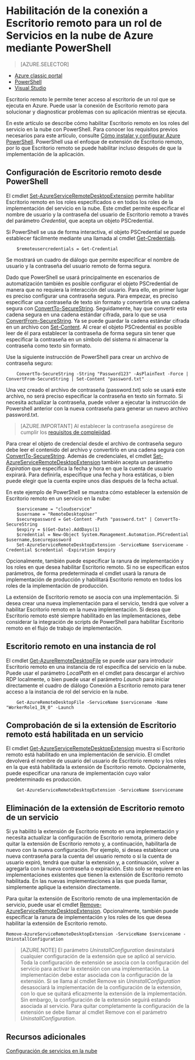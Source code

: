 <properties 
pageTitle="Habilitación de la conexión a Escritorio remoto para un rol de Servicios en la nube de Azure mediante PowerShell" 
description="Configuración de la aplicación de servicios en la nube de Azure con PowerShell para permitir conexiones a Escritorio remoto" 
services="cloud-services" 
documentationCenter="" 
authors="sbtron" 
manager="timlt" 
editor=""/>
<tags 
ms.service="cloud-services" 
ms.workload="tbd" 
ms.tgt_pltfrm="na" 
ms.devlang="na" 
ms.topic="article" 
ms.date="01/19/2016" 
ms.author="saurabh"/>

# Habilitación de la conexión a Escritorio remoto para un rol de Servicios en la nube de Azure mediante PowerShell

>[AZURE.SELECTOR]
- [Azure classic portal](cloud-services-role-enable-remote-desktop.md)
- [PowerShell](cloud-services-role-enable-remote-desktop-powershell.md)
- [Visual Studio](../vs-azure-tools-remote-desktop-roles.md)


Escritorio remoto le permite tener acceso al escritorio de un rol que se ejecuta en Azure. Puede usar la conexión de Escritorio remoto para solucionar y diagnosticar problemas con su aplicación mientras se ejecuta.

En este artículo se describe cómo habilitar Escritorio remoto en los roles del servicio en la nube con PowerShell. Para conocer los requisitos previos necesarios para este artículo, consulte [Cómo instalar y configurar Azure PowerShell](../powershell-install-configure.md). PowerShell usa el enfoque de extensión de Escritorio remoto, por lo que Escritorio remoto se puede habilitar incluso después de que la implementación de la aplicación.


## Configuración de Escritorio remoto desde PowerShell

El cmdlet [Set-AzureServiceRemoteDesktopExtension](https://msdn.microsoft.com/library/azure/dn495117.aspx) permite habilitar Escritorio remoto en los roles especificados o en todos los roles de la implementación del servicio en la nube. Este cmdlet permite especificar el nombre de usuario y la contraseña del usuario de Escritorio remoto a través del parámetro *Credential*, que acepta un objeto PSCredential.

Si PowerShell se usa de forma interactiva, el objeto PSCredential se puede establecer fácilmente mediante una llamada al cmdlet [Get-Credentials](https://technet.microsoft.com/library/hh849815.aspx).

```
	$remoteusercredentials = Get-Credential
```

Se mostrará un cuadro de diálogo que permite especificar el nombre de usuario y la contraseña del usuario remoto de forma segura.

Dado que PowerShell se usará principalmente en escenarios de automatización también es posible configurar el objeto PSCredential de manera que no requiera la interacción del usuario. Para ello, en primer lugar es preciso configurar una contraseña segura. Para empezar, es preciso especificar una contraseña de texto sin formato y convertirla en una cadena segura con [ConvertTo-SecureString](https://technet.microsoft.com/library/hh849818.aspx). Seguidamente, hay que convertir esta cadena segura en una cadena estándar cifrada, para lo que se usa [ConvertFrom-SecureString](https://technet.microsoft.com/library/hh849814.aspx). Ya se puede guardar la cadena estándar cifrada en un archivo con [Set-Content](https://technet.microsoft.com/library/ee176959.aspx). Al crear el objeto PSCredential es posible leer de él para establecer la contraseña de forma segura sin tener que especificar la contraseña en un símbolo del sistema ni almacenar la contraseña como texto sin formato.

Use la siguiente instrucción de PowerShell para crear un archivo de contraseña seguro:

```
	ConvertTo-SecureString -String "Password123" -AsPlainText -Force | ConvertFrom-SecureString | Set-Content "password.txt"
``` 

Una vez creado el archivo de contraseña (password.txt) solo se usará este archivo, no será preciso especificar la contraseña en texto sin formato. Si necesita actualizar la contraseña, puede volver a ejecutar la instrucción de Powershell anterior con la nueva contraseña para generar un nuevo archivo password.txt.

>[AZURE.IMPORTANT] Al establecer la contraseña asegúrese de cumplir los [requisitos de complejidad](https://technet.microsoft.com/library/cc786468.aspx).

Para crear el objeto de credencial desde el archivo de contraseña seguro debe leer el contenido del archivo y convertirlo en una cadena segura con [ConvertTo-SecureString](https://technet.microsoft.com/library/hh849818.aspx). Además de credenciales, el cmdlet [Set-AzureServiceRemoteDesktopExtension](https://msdn.microsoft.com/library/azure/dn495117.aspx) también acepta un parámetro *Expiration* que especifica la fecha y hora en que la cuenta de usuario expirará. Para definirla, especifique una fecha y hora estáticas, o bien puede elegir que la cuenta expire unos días después de la fecha actual.

En este ejemplo de PowerShell se muestra cómo establecer la extensión de Escritorio remoto en un servicio en la nube:

```
	$servicename = "cloudservice"
	$username = "RemoteDesktopUser"
	$securepassword = Get-Content -Path "password.txt" | ConvertTo-SecureString
	$expiry = $(Get-Date).AddDays(1)
	$credential = New-Object System.Management.Automation.PSCredential $username,$securepassword
	Set-AzureServiceRemoteDesktopExtension -ServiceName $servicename -Credential $credential -Expiration $expiry 
```
Opcionalmente, también puede especificar la ranura de implementación y los roles en que desea habilitar Escritorio remoto. Si no se especifican estos parámetros, de forma predeterminada el cmdlet usará la ranura de implementación de producción y habilitará Escritorio remoto en todos los roles de la implementación de producción.

La extensión de Escritorio remoto se asocia con una implementación. Si desea crear una nueva implementación para el servicio, tendrá que volver a habilitar Escritorio remoto en la nueva implementación. Si desea que Escritorio remoto esté siempre habilitado en las implementaciones, debe considerar la integración de scripts de PowerShell para habilitar Escritorio remoto en el flujo de trabajo de implementación.


## Escritorio remoto en una instancia de rol
El cmdlet [Get-AzureRemoteDesktopFile](https://msdn.microsoft.com/library/azure/dn495261.aspx) se puede usar para introducir Escritorio remoto en una instancia de rol específica del servicio en la nube. Puede usar el parámetro *LocalPath* en el cmdlet para descargar el archivo RDP localmente, o bien puede usar el parámetro *Launch* para iniciar directamente el cuadro de diálogo Conexión a Escritorio remoto para tener acceso a la instancia de rol del servicio en la nube.

```
	Get-AzureRemoteDesktopFile -ServiceName $servicename -Name "WorkerRole1_IN_0" -Launch
```


## Comprobación de si la extensión de Escritorio remoto está habilitada en un servicio 
El cmdlet [Get-AzureServiceRemoteDesktopExtension](https://msdn.microsoft.com/library/azure/dn495261.aspx) muestra si Escritorio remoto está habilitado en una implementación de servicio. El cmdlet devolverá el nombre de usuario del usuario de Escritorio remoto y los roles en la que está habilitada la extensión de Escritorio remoto. Opcionalmente, puede especificar una ranura de implementación cuyo valor predeterminado es producción.

```
	Get-AzureServiceRemoteDesktopExtension -ServiceName $servicename
```

## Eliminación de la extensión de Escritorio remoto de un servicio 
Si ya habilitó la extensión de Escritorio remoto en una implementación y necesita actualizar la configuración de Escritorio remota, primero debe quitar la extensión de Escritorio remoto y, a continuación, habilitarla de nuevo con la nueva configuración. Por ejemplo, si desea establecer una nueva contraseña para la cuenta del usuario remoto o si la cuenta de usuario expiró, tendrá que quitar la extensión y, a continuación, volver a agregarla con la nueva contraseña o expiración. Esto solo se requiere en las implementaciones existentes que tienen la extensión de Escritorio remoto habilitada. En las nuevas implementaciones a las que pueda llamar, simplemente aplique la extensión directamente.

Para quitar la extensión de Escritorio remoto de una implementación de servicio, puede usar el cmdlet [Remove-AzureServiceRemoteDesktopExtension](https://msdn.microsoft.com/library/azure/dn495280.aspx). Opcionalmente, también puede especificar la ranura de implementación y los roles de los que desea habilitar la extensión de Escritorio remoto.

```
Remove-AzureServiceRemoteDesktopExtension -ServiceName $servicename -UninstallConfiguration

```  

>[AZURE.NOTE] El parámetro *UninstallConfiguration* desinstalará cualquier configuración de la extensión que se aplicó al servicio. Toda la configuración de extensión se asocia con la configuración del servicio para activar la extensión con una implementación. La implementación debe estar asociada con la configuración de la extensión. Si se llama al cmdlet Remove sin *UninstallConfiguration* desasociará la implementación de la configuración de la extensión, con lo que se quitará eficazmente la extensión de la implementación. Sin embargo, la configuración de la extensión seguirá estando asociada al servicio. Para quitar completamente la configuración de la extensión se debe llamar al cmdlet Remove con el parámetro *UninstallConfiguration*.



## Recursos adicionales

[Configuración de servicios en la nube](cloud-services-how-to-configure.md)

<!---HONumber=AcomDC_0128_2016-->